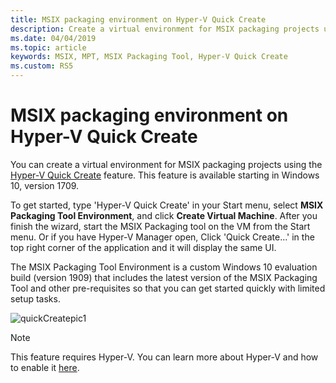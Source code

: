 ```yaml
---
title: MSIX packaging environment on Hyper-V Quick Create
description: Create a virtual environment for MSIX packaging projects using the Hyper-V Quick Create feature.
ms.date: 04/04/2019
ms.topic: article
keywords: MSIX, MPT, MSIX Packaging Tool, Hyper-V Quick Create
ms.custom: RS5
---
```


# MSIX packaging environment on Hyper-V Quick Create
 
You can create a virtual environment for MSIX packaging projects using the [Hyper-V Quick Create](/virtualization/hyper-v-on-windows/quick-start/quick-create-virtual-machine) feature. This feature is available starting in Windows 10, version 1709.

To get started, type 'Hyper-V Quick Create' in your Start menu, select **MSIX Packaging Tool Environment**, and click **Create Virtual Machine**. After you finish the wizard, start the MSIX Packaging tool on the VM from the Start menu. Or if you have Hyper-V Manager open, Click 'Quick Create...' in the top right corner of the application and it will display the same UI.

The MSIX Packaging Tool Environment is a custom Windows 10 evaluation build (version 1909) that includes the latest version of the MSIX Packaging Tool and other pre-requisites so that you can get started quickly with limited setup tasks.

![quickCreatepic1](images/QuickCreateVM.png)

> [!NOTE]
> This feature requires Hyper-V. You can learn more about Hyper-V and how to enable it [here](/virtualization/hyper-v-on-windows/quick-start/enable-hyper-v).
